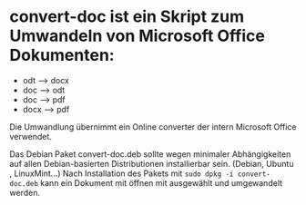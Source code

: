 # convert-doc ist ein Skript zum Umwandeln von Microsoft Office Dokumenten:

  * odt  --> docx
  * doc  --> odt
  * doc  --> pdf
  * docx --> pdf

Die Umwandlung übernimmt ein Online converter der intern Microsoft Office verwendet.

Das Debian Paket convert-doc.deb sollte wegen minimaler Abhängigkeiten
auf allen Debian-basierten Distributionen installierbar sein.
(Debian, Ubuntu , LinuxMint...)
Nach Installation des Pakets mit `sudo dpkg -i convert-doc.deb`
kann ein Dokument mit öffnen mit ausgewählt und umgewandelt werden.